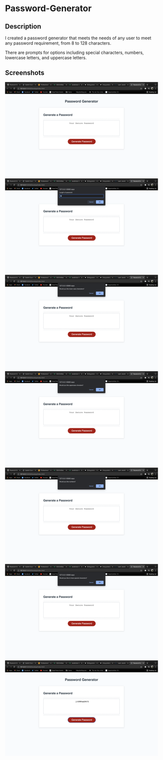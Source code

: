 # Password-Generator

## Description

I created a password generator that meets the needs of any user to meet any password requirement, from 8 to 128 characters.

There are prompts for options including special characters, numbers, lowercase letters, and uppercase letters.

## Screenshots

![Screenshot 1](./Develop/Screenshots/Screenshot1.png)
![Screenshot 2](./Develop/Screenshots/Screenshot2.png)
![Screenshot 3](./Develop/Screenshots/Screenshot3.png)
![Screenshot 4](./Develop/Screenshots/Screenshot4.png)
![Screenshot 5](./Develop/Screenshots/Screenshot5.png)
![Screenshot 6](./Develop/Screenshots/Screenshot6.png)
![Screenshot 7](./Develop/Screenshots/Screenshot7.png)

